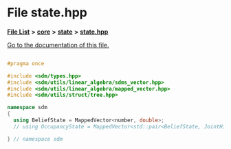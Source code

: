 
# File state.hpp

[**File List**](files.md) **>** [**core**](dir_92216a09053680f71034e5e26026ee62.md) **>** [**state**](dir_d0d8dc666ec4ca9b544d63f25347f269.md) **>** [**state.hpp**](state_8hpp.md)

[Go to the documentation of this file.](state_8hpp.md) 


````cpp

#pragma once

#include <sdm/types.hpp>
#include <sdm/utils/linear_algebra/sdms_vector.hpp>
#include <sdm/utils/linear_algebra/mapped_vector.hpp>
#include <sdm/utils/struct/tree.hpp>

namespace sdm
{
  using BeliefState = MappedVector<number, double>;
  // using OccupancyState = MappedVector<std::pair<BeliefState, JointHistoryTree<number>*>, double>;

} // namespace sdm
````

